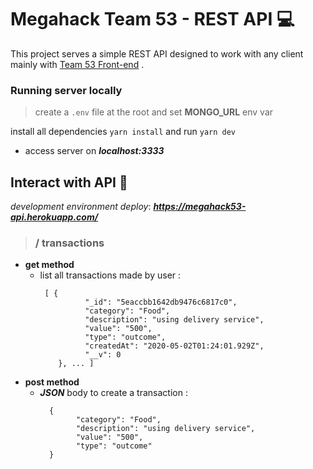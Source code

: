 # Megahack Team 53 - REST API :computer:

This project serves a simple REST API designed to work with any client mainly with [Team 53 Front-end](https://github.com/MegaHack53/frontend_megahack) .

### Running server locally

> create a `.env` file at the root and set **MONGO_URL** env var

install all dependencies `yarn install` and run `yarn dev`

- access server on ***localhost:3333***

## Interact with API :book:

*development environment deploy*: ***https://megahack53-api.herokuapp.com/***

> ### / transactions
- **get method**
  - list all transactions made by user :
    ``` 
     [ {
    		  "_id": "5eaccbb1642db9476c6817c0",
    		  "category": "Food",
    		  "description": "using delivery service",
    		  "value": "500",
    		  "type": "outcome",
    		  "createdAt": "2020-05-02T01:24:01.929Z",
    		  "__v": 0
        }, ... ]
    ```
 - **post method**
    - ***JSON*** body to create a transaction :
      ``` 
        {
    		  "category": "Food",
    		  "description": "using delivery service",
    		  "value": "500",
    		  "type": "outcome"	  
        }
      ```
